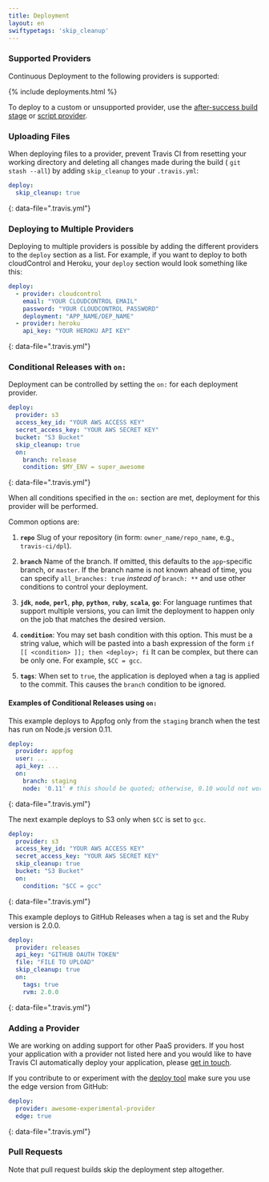 ```yaml
---
title: Deployment
layout: en
swiftypetags: 'skip_cleanup'
---
```


### Supported Providers

Continuous Deployment to the following providers is supported:

{% include deployments.html %}

To deploy to a custom or unsupported provider, use the [after-success build
stage](/user/deployment/custom/) or [script provider](/user/deployment/script).

### Uploading Files

When deploying files to a provider, prevent Travis CI from resetting your
working directory and deleting all changes made during the build ( `git stash
--all`) by adding `skip_cleanup` to your `.travis.yml`:

```yaml
deploy:
  skip_cleanup: true
```
{: data-file=".travis.yml"}

### Deploying to Multiple Providers

Deploying to multiple providers is possible by adding the different providers
to the `deploy` section as a list. For example, if you want to deploy to both
cloudControl and Heroku, your `deploy` section would look something like this:

```yaml
deploy:
  - provider: cloudcontrol
    email: "YOUR CLOUDCONTROL EMAIL"
    password: "YOUR CLOUDCONTROL PASSWORD"
    deployment: "APP_NAME/DEP_NAME"
  - provider: heroku
    api_key: "YOUR HEROKU API KEY"
```
{: data-file=".travis.yml"}

### Conditional Releases with `on:`

Deployment can be controlled by setting the `on:` for each deployment provider.

```yaml
deploy:
  provider: s3
  access_key_id: "YOUR AWS ACCESS KEY"
  secret_access_key: "YOUR AWS SECRET KEY"
  bucket: "S3 Bucket"
  skip_cleanup: true
  on:
    branch: release
    condition: $MY_ENV = super_awesome
```
{: data-file=".travis.yml"}

When all conditions specified in the `on:` section are met, deployment for this
provider will be performed.

Common options are:

1. **`repo`** Slug of your repository (in form: `owner_name/repo_name`, e.g., `travis-ci/dpl`).

2. **`branch`** Name of the branch. If omitted, this defaults to the `app`-specific branch, or `master`. If the branch name is not known ahead of time, you can specify
   `all_branches: true` *instead of* `branch: **` and use other conditions to control your deployment.

3. **`jdk`**, **`node`**, **`perl`**, **`php`**, **`python`**, **`ruby`**, **`scala`**, **`go`**: For language runtimes that support multiple versions,
   you can limit the deployment to happen only on the job that matches the desired version.

4. **`condition`**: You may set bash condition with this option.
   This must be a string value, which will be pasted into a bash expression of the form
   `if [[ <condition> ]]; then <deploy>; fi`
   It can be complex, but there can be only one. For example, `$CC = gcc`.

5. **`tags`**: When set to `true`, the application is deployed when a tag is applied to the commit. This causes the `branch` condition to be ignored.

#### Examples of Conditional Releases using `on:`

This example deploys to Appfog only from the `staging` branch when the test has run on Node.js version 0.11.

```yaml
deploy:
  provider: appfog
  user: ...
  api_key: ...
  on:
    branch: staging
    node: '0.11' # this should be quoted; otherwise, 0.10 would not work
```
{: data-file=".travis.yml"}

The next example deploys to S3 only when `$CC` is set to `gcc`.

```yaml
deploy:
  provider: s3
  access_key_id: "YOUR AWS ACCESS KEY"
  secret_access_key: "YOUR AWS SECRET KEY"
  skip_cleanup: true
  bucket: "S3 Bucket"
  on:
    condition: "$CC = gcc"
```
{: data-file=".travis.yml"}

This example deploys to GitHub Releases when a tag is set and the Ruby version is 2.0.0.

```yaml
deploy:
  provider: releases
  api_key: "GITHUB OAUTH TOKEN"
  file: "FILE TO UPLOAD"
  skip_cleanup: true
  on:
    tags: true
    rvm: 2.0.0
```
{: data-file=".travis.yml"}

### Adding a Provider

We are working on adding support for other PaaS providers. If you host your application with a provider not listed here and you would like to have Travis CI automatically deploy your application, please [get in touch](mailto:support@travis-ci.com).

If you contribute to or experiment with the [deploy tool](https://github.com/travis-ci/dpl) make sure you use the edge version from GitHub:

```yaml
deploy:
  provider: awesome-experimental-provider
  edge: true
```
{: data-file=".travis.yml"}

### Pull Requests

Note that pull request builds skip the deployment step altogether.
